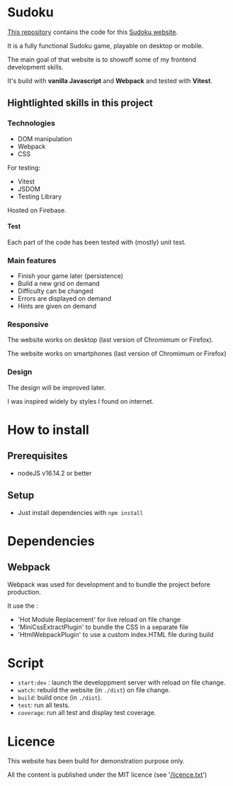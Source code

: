 # Sudoku

[This repository](https://github.com/WandoCode/Sudoku) contains the code for this [Sudoku website](https://sudoku-66b36.web.app/).

It is a fully functional Sudoku game, playable on desktop or mobile.

The main goal of that website is to showoff some of my frontend development skills.

It's build with **vanilla Javascript** and **Webpack** and tested with **Vitest**.

## Hightlighted skills in this project

### Technologies

- DOM manipulation
- Webpack
- CSS

For testing:

- Vitest
- JSDOM
- Testing Library

Hosted on Firebase.

#### Test

Each part of the code has been tested with (mostly) unit test.

### Main features

- Finish your game later (persistence)
- Build a new grid on demand
- Difficulty can be changed
- Errors are displayed on demand
- Hints are given on demand

### Responsive

The website works on desktop (last version of Chromimum or Firefox).

The website works on smartphones (last version of Chromimum or Firefox)

### Design

The design will be improved later.

I was inspired widely by styles I found on internet.

# How to install

## Prerequisites

- nodeJS v16.14.2 or better

## Setup

- Just install dependencies with `npm install`

# Dependencies

## Webpack

Webpack was used for development and to bundle the project before production.

It use the :

- 'Hot Module Replacement' for live reload on file change
- 'MiniCssExtractPlugin' to bundle the CSS in a separate file
- 'HtmlWebpackPlugin' to use a custom index.HTML file during build

# Script

- `start:dev` : launch the developpment server with reload on file change.
- `watch`: rebuild the website (in `./dist`) on file change.
- `build`: build once (in `./dist`).
- `test`: run all tests.
- `coverage`: run all test and display test coverage.

# Licence

This website has been build for demonstration purpose only.

All the content is published under the MIT licence (see '[/licence.txt]()')
